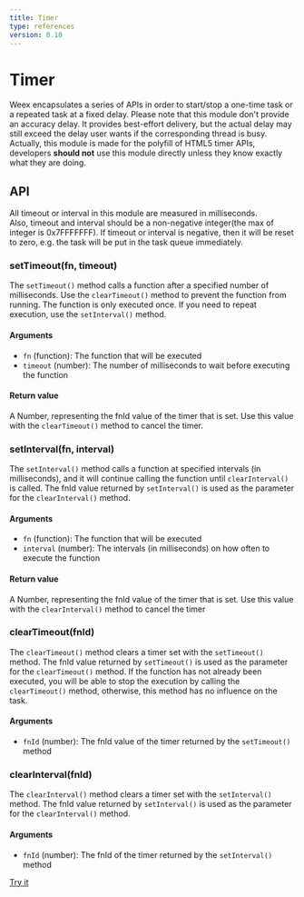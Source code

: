 ```yaml
---
title: Timer
type: references
version: 0.10
---
```


# Timer

Weex encapsulates a series of APIs in order to start/stop a one-time task or a repeated task at a fixed delay. Please note that this module don't provide an accuracy delay. It provides best-effort delivery, but the actual delay may still exceed the delay user wants if the corresponding thread is busy.
Actually, this module is made for the polyfill of HTML5 timer APIs, developers **should not** use this module directly unless they know exactly what they are doing.    

## API

All timeout or interval in this module are measured in milliseconds.    
Also, timeout and interval should be a non-negative integer(the max of integer is 0x7FFFFFFF). If timeout or interval is negative, then it will be reset to zero, e.g. the task will be put in the task queue immediately.     

### setTimeout(fn, timeout)    

The `setTimeout()` method calls a function after a specified number of milliseconds. Use the `clearTimeout()` method to prevent the function from running. The function is only executed once. If you need to repeat execution, use the `setInterval()` method.    

#### Arguments

- `fn` (function): The function that will be executed
- `timeout` (number): The number of milliseconds to wait before executing the function    

#### Return value

A Number, representing the fnId value of the timer that is set. Use this value with the `clearTimeout()` method to cancel the timer.   

### setInterval(fn, interval)    

The `setInterval()` method calls a function at specified intervals (in milliseconds), and it will continue calling the function until `clearInterval()` is called. The fnId value returned by `setInterval()` is used as the parameter for the `clearInterval()` method.  

#### Arguments    

- `fn` (function): The function that will be executed
- `interval` (number): The intervals (in milliseconds) on how often to execute the function

#### Return value    

A Number, representing the fnId value of the timer that is set. Use this value with the `clearInterval()` method to cancel the timer  

### clearTimeout(fnId)    

The `clearTimeout()` method clears a timer set with the `setTimeout()` method. The fnId value returned by `setTimeout()` is used as the parameter for the `clearTimeout()` method. If the function has not already been executed, you will be able to stop the execution by calling the `clearTimeout()` method, otherwise, this method has no influence on the task.    

#### Arguments    

- `fnId` (number): The fnId value of the timer returned by the `setTimeout()` method

### clearInterval(fnId)

The `clearInterval()` method clears a timer set with the `setInterval()` method. The fnId value returned by `setInterval()` is used as the parameter for the `clearInterval()` method.    

#### Arguments

- `fnId` (number): The fnId of the timer returned by the `setInterval()` method    

[Try it](http://dotwe.org/vue/ad564965f1eac5a4bc86946ecff70a0c)
